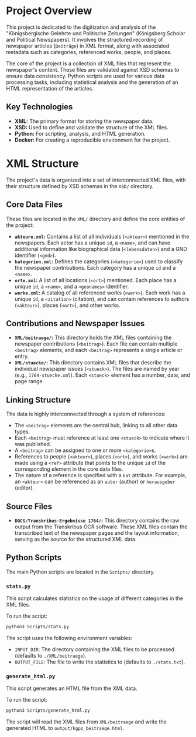 # Project Overview

This project is dedicated to the digitization and analysis of the "Königsbergische Gelehrte und Politische Zeitungen" (Königsberg Scholar and Political Newspapers). It involves the structured recording of newspaper articles (`Beiträge`) in XML format, along with associated metadata such as categories, referenced works, people, and places.

The core of the project is a collection of XML files that represent the newspaper's content. These files are validated against XSD schemas to ensure data consistency. Python scripts are used for various data processing tasks, including statistical analysis and the generation of an HTML representation of the articles.

## Key Technologies

*   **XML:** The primary format for storing the newspaper data.
*   **XSD:** Used to define and validate the structure of the XML files.
*   **Python:** For scripting, analysis, and HTML generation.
*   **Docker:** For creating a reproducible environment for the project.

# XML Structure

The project's data is organized into a set of interconnected XML files, with their structure defined by XSD schemas in the `XSD/` directory.

## Core Data Files

These files are located in the `XML/` directory and define the core entities of the project:

*   **`akteure.xml`:** Contains a list of all individuals (`<akteur>`) mentioned in the newspapers. Each actor has a unique `id`, a `<name>`, and can have additional information like biographical data (`<lebensdaten>`) and a GND identifier (`<gnd>`).
*   **`kategorien.xml`:** Defines the categories (`<kategorie>`) used to classify the newspaper contributions. Each category has a unique `id` and a `<name>`.
*   **`orte.xml`:** A list of all locations (`<ort>`) mentioned. Each place has a unique `id`, a `<name>`, and a `<geonames>` identifier.
*   **`werke.xml`:** A catalog of all referenced works (`<werk>`). Each work has a unique `id`, a `<zitation>` (citation), and can contain references to authors (`<akteur>`), places (`<ort>`), and other works.

## Contributions and Newspaper Issues

*   **`XML/beitraege/`:** This directory holds the XML files containing the newspaper contributions (`<beitrag>`). Each file can contain multiple `<beitrag>` elements, and each `<beitrag>` represents a single article or entry.
*   **`XML/stuecke/`:** This directory contains XML files that describe the individual newspaper issues (`<stueck>`). The files are named by year (e.g., `1764-stuecke.xml`). Each `<stueck>` element has a number, date, and page range.

## Linking Structure

The data is highly interconnected through a system of references:

*   The `<beitrag>` elements are the central hub, linking to all other data types.
*   Each `<beitrag>` must reference at least one `<stueck>` to indicate where it was published.
*   A `<beitrag>` can be assigned to one or more `<kategorie>`s.
*   References to people (`<akteur>`), places (`<ort>`), and works (`<werk>`) are made using a `<ref>` attribute that points to the unique `id` of the corresponding element in the core data files.
*   The nature of a reference is specified with a `kat` attribute. For example, an `<akteur>` can be referenced as an `autor` (author) or `herausgeber` (editor).

## Source Files

*   **`DOCS/Transkribus-Ergebnisse 1764/`:** This directory contains the raw output from the Transkribus OCR software. These XML files contain the transcribed text of the newspaper pages and the layout information, serving as the source for the structured XML data.

## Python Scripts

The main Python scripts are located in the `Scripts/` directory.

### `stats.py`

This script calculates statistics on the usage of different categories in the XML files.

To run the script:

```bash
python3 Scripts/stats.py
```

The script uses the following environment variables:

*   `INPUT_DIR`: The directory containing the XML files to be processed (defaults to `./XML/beitraege`).
*   `OUTPUT_FILE`: The file to write the statistics to (defaults to `./stats.txt`).

### `generate_html.py`

This script generates an HTML file from the XML data.

To run the script:

```bash
python3 Scripts/generate_html.py
```

The script will read the XML files from `XML/beitraege` and write the generated HTML to `output/kgpz_beitraege.html`.
